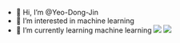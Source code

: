 - 👋 Hi, I’m @Yeo-Dong-Jin
- 👀 I’m interested in machine learning
- 🌱 I’m currently learning machine learning
<img src="https://img.shields.io/badge/Python-3766AB?style=flat-square&logo=Python&logoColor=white"/></a>
<img src="https://img.shields.io/badge/HTML5-#E34F26?style=flat-square&logo=HTML5&logoColor=white"/></a>

<!---
pig000207/pig000207 is a ✨ special ✨ repository because its `README.md` (this file) appears on your GitHub profile.
You can click the Preview link to take a look at your changes.
--->
